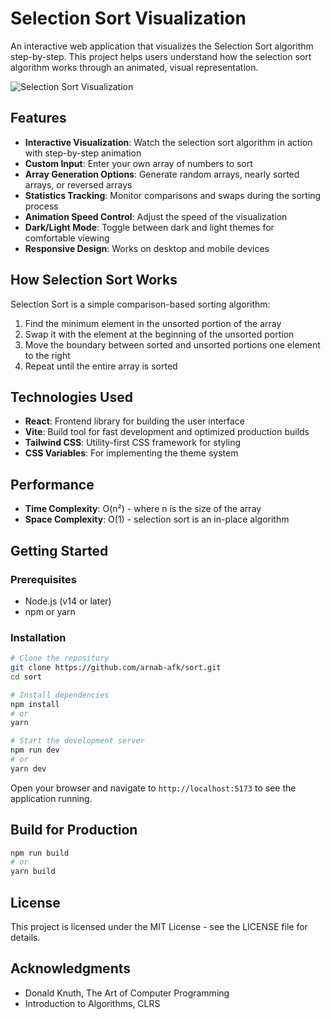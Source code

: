 # Selection Sort Visualization

An interactive web application that visualizes the Selection Sort algorithm step-by-step. This project helps users understand how the selection sort algorithm works through an animated, visual representation.

![Selection Sort Visualization](screenshot.png)

## Features

- **Interactive Visualization**: Watch the selection sort algorithm in action with step-by-step animation
- **Custom Input**: Enter your own array of numbers to sort
- **Array Generation Options**: Generate random arrays, nearly sorted arrays, or reversed arrays
- **Statistics Tracking**: Monitor comparisons and swaps during the sorting process
- **Animation Speed Control**: Adjust the speed of the visualization
- **Dark/Light Mode**: Toggle between dark and light themes for comfortable viewing
- **Responsive Design**: Works on desktop and mobile devices

## How Selection Sort Works

Selection Sort is a simple comparison-based sorting algorithm:

1. Find the minimum element in the unsorted portion of the array
2. Swap it with the element at the beginning of the unsorted portion
3. Move the boundary between sorted and unsorted portions one element to the right
4. Repeat until the entire array is sorted

## Technologies Used

- **React**: Frontend library for building the user interface
- **Vite**: Build tool for fast development and optimized production builds
- **Tailwind CSS**: Utility-first CSS framework for styling
- **CSS Variables**: For implementing the theme system

## Performance

- **Time Complexity**: O(n²) - where n is the size of the array
- **Space Complexity**: O(1) - selection sort is an in-place algorithm

## Getting Started

### Prerequisites

- Node.js (v14 or later)
- npm or yarn

### Installation

```bash
# Clone the repository
git clone https://github.com/arnab-afk/sort.git
cd sort

# Install dependencies
npm install
# or
yarn

# Start the development server
npm run dev
# or
yarn dev
```

Open your browser and navigate to `http://localhost:5173` to see the application running.

## Build for Production

```bash
npm run build
# or
yarn build
```

## License

This project is licensed under the MIT License - see the LICENSE file for details.

## Acknowledgments

- Donald Knuth, The Art of Computer Programming
- Introduction to Algorithms, CLRS
